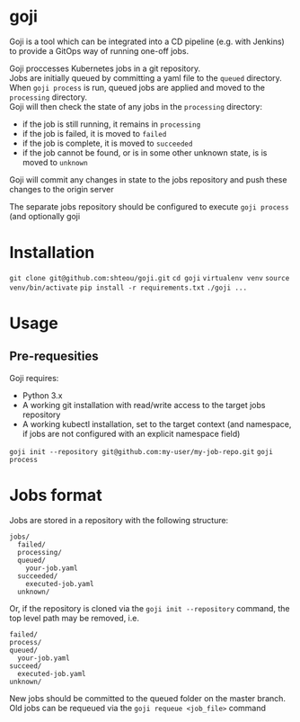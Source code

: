 # goji

Goji is a tool which can be integrated into a CD pipeline (e.g. with Jenkins) to provide a
GitOps way of running one-off jobs.

Goji proccesses Kubernetes jobs in a git repository.  
Jobs are initially queued by committing a yaml file to the `queued` directory.  
When `goji process` is run, queued jobs are applied and moved to the `processing` directory.  
Goji will then check the state of any jobs in the `processing` directory:
  - if the job is still running, it remains in `processing`
  - if the job is failed, it is moved to `failed`
  - if the job is complete, it is moved to `succeeded`
  - if the job cannot be found, or is in some other unknown state, is is moved to `unknown`

Goji will commit any changes in state to the jobs repository and push these changes to the origin server

The separate jobs repository should be configured to execute `goji process` (and optionally goji

# Installation

`git clone git@github.com:shteou/goji.git`
`cd goji`
`virtualenv venv`
`source venv/bin/activate`
`pip install -r requirements.txt`
`./goji ...`

# Usage

## Pre-requesities

Goji requires:

  - Python 3.x
  - A working git installation with read/write access to the target jobs repository
  - A working kubectl installation, set to the target context (and namespace, if jobs are not
    configured with an explicit namespace field)

`goji init --repository git@github.com:my-user/my-job-repo.git`
`goji process`

# Jobs format

Jobs are stored in a repository with the following structure:

```
jobs/
  failed/
  processing/
  queued/
    your-job.yaml
  succeeded/
    executed-job.yaml
  unknown/
```

Or, if the repository is cloned via the `goji init --repository` command, the top level path may be
removed, i.e.

```
failed/
process/
queued/
  your-job.yaml
succeed/
  executed-job.yaml
unknown/
```

New jobs should be committed to the queued folder on the master branch.  
Old jobs can be requeued via the `goji requeue <job_file>` command
